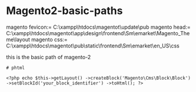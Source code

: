 # Magento2-basic-paths

magento fevicon:= C:\xampp\htdocs\magentot\update\pub
magento head:= C:\xampp\htdocs\magentot\app\design\frontend\Sm\emarket\Magento_Theme\layout
magento css:= C:\xampp\htdocs\magentot\pub\static\frontend\Sm\emarket\en_US\css


this is the basic path of magento-2




```
# phtml

<?php echo $this->getLayout() ->createBlock('Magento\Cms\Block\Block') ->setBlockId('your_block_identifier') ->toHtml(); ?>
```
